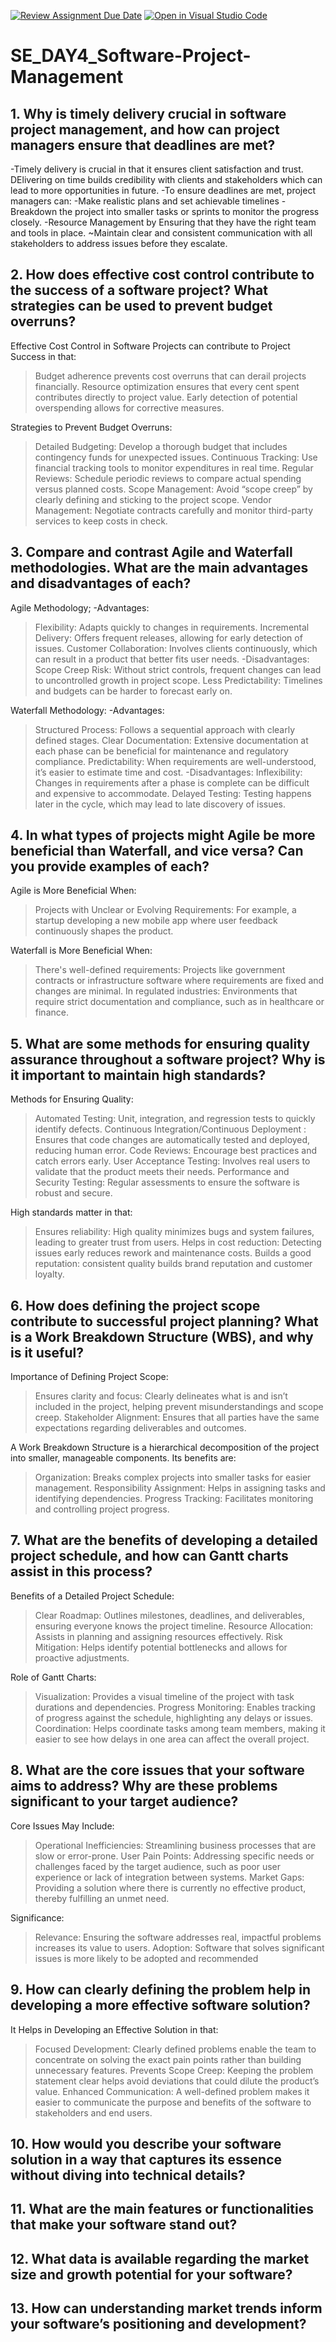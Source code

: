 [![Review Assignment Due Date](https://classroom.github.com/assets/deadline-readme-button-22041afd0340ce965d47ae6ef1cefeee28c7c493a6346c4f15d667ab976d596c.svg)](https://classroom.github.com/a/9pw6JKcu)
[![Open in Visual Studio Code](https://classroom.github.com/assets/open-in-vscode-2e0aaae1b6195c2367325f4f02e2d04e9abb55f0b24a779b69b11b9e10269abc.svg)](https://classroom.github.com/online_ide?assignment_repo_id=18818748&assignment_repo_type=AssignmentRepo)
# SE_DAY4_Software-Project-Management
## 1. Why is timely delivery crucial in software project management, and how can project managers ensure that deadlines are met?
-Timely delivery is crucial in that it ensures client satisfaction and trust. DElivering on time builds credibility with clients and stakeholders which can lead to more opportunities in future.
-To ensure deadlines are met, project managers can:
   -Make realistic plans and set achievable timelines
   -Breakdown the project into smaller tasks or sprints to monitor the progress closely.
   -Resource Management by Ensuring that they have the right team and tools in place.
   ~Maintain clear and consistent communication with all stakeholders to address issues before they escalate.
   

## 2. How does effective cost control contribute to the success of a software project? What strategies can be used to prevent budget overruns?
Effective Cost Control in Software Projects can contribute to Project Success in that:
  > Budget adherence prevents cost overruns that can derail projects financially.
  > Resource optimization ensures that every cent spent contributes directly to project value.
  > Early detection of potential overspending allows for corrective measures.

Strategies to Prevent Budget Overruns:
  > Detailed Budgeting: Develop a thorough budget that includes contingency funds for unexpected issues.
  > Continuous Tracking: Use financial tracking tools to monitor expenditures in real time.
  > Regular Reviews: Schedule periodic reviews to compare actual spending versus planned costs.
  > Scope Management: Avoid “scope creep” by clearly defining and sticking to the project scope.
  > Vendor Management: Negotiate contracts carefully and monitor third-party services to keep costs in check.


## 3. Compare and contrast Agile and Waterfall methodologies. What are the main advantages and disadvantages of each?
Agile Methodology;
-Advantages:
  > Flexibility: Adapts quickly to changes in requirements.
  > Incremental Delivery: Offers frequent releases, allowing for early detection of issues.
  > Customer Collaboration: Involves clients continuously, which can result in a product that better fits user needs.
-Disadvantages:
  > Scope Creep Risk: Without strict controls, frequent changes can lead to uncontrolled growth in project scope.
  > Less Predictability: Timelines and budgets can be harder to forecast early on.

Waterfall Methodology:
-Advantages:
> Structured Process: Follows a sequential approach with clearly defined stages.
> Clear Documentation: Extensive documentation at each phase can be beneficial for maintenance and regulatory compliance.
> Predictability: When requirements are well-understood, it’s easier to estimate time and cost.
-Disadvantages:
> Inflexibility: Changes in requirements after a phase is complete can be difficult and expensive to accommodate.
> Delayed Testing: Testing happens later in the cycle, which may lead to late discovery of issues.


## 4. In what types of projects might Agile be more beneficial than Waterfall, and vice versa? Can you provide examples of each?
Agile is More Beneficial When:
> Projects with Unclear or Evolving Requirements: For example, a startup developing a new mobile app where user feedback continuously shapes the product.

Waterfall is More Beneficial When:
> There's well-defined requirements: Projects like government contracts or infrastructure software where requirements are fixed and changes are minimal.
> In regulated industries: Environments that require strict documentation and compliance, such as in healthcare or finance.

## 5. What are some methods for ensuring quality assurance throughout a software project? Why is it important to maintain high standards?
Methods for Ensuring Quality:
> Automated Testing: Unit, integration, and regression tests to quickly identify defects.
> Continuous Integration/Continuous Deployment : Ensures that code changes are automatically tested and deployed, reducing human error.
> Code Reviews: Encourage best practices and catch errors early.
> User Acceptance Testing: Involves real users to validate that the product meets their needs.
> Performance and Security Testing: Regular assessments to ensure the software is robust and secure.

High standards matter in that:
> Ensures reliability: High quality minimizes bugs and system failures, leading to greater trust from users.
> Helps in cost reduction: Detecting issues early reduces rework and maintenance costs.
> Builds a good reputation: consistent quality builds brand reputation and customer loyalty.

## 6. How does defining the project scope contribute to successful project planning? What is a Work Breakdown Structure (WBS), and why is it useful?
Importance of Defining Project Scope:
> Ensures clarity and focus: Clearly delineates what is and isn’t included in the project, helping prevent misunderstandings and scope creep.
> Stakeholder Alignment: Ensures that all parties have the same expectations regarding deliverables and outcomes.

A Work Breakdown Structure is a hierarchical decomposition of the project into smaller, manageable components.
Its benefits are:
> Organization: Breaks complex projects into smaller tasks for easier management.
> Responsibility Assignment: Helps in assigning tasks and identifying dependencies.
> Progress Tracking: Facilitates monitoring and controlling project progress.


## 7. What are the benefits of developing a detailed project schedule, and how can Gantt charts assist in this process?
Benefits of a Detailed Project Schedule:
> Clear Roadmap: Outlines milestones, deadlines, and deliverables, ensuring everyone knows the project timeline.
> Resource Allocation: Assists in planning and assigning resources effectively.
> Risk Mitigation: Helps identify potential bottlenecks and allows for proactive adjustments.

Role of Gantt Charts:
> Visualization: Provides a visual timeline of the project with task durations and dependencies.
> Progress Monitoring: Enables tracking of progress against the schedule, highlighting any delays or issues.
> Coordination: Helps coordinate tasks among team members, making it easier to see how delays in one area can affect the overall project.

## 8. What are the core issues that your software aims to address? Why are these problems significant to your target audience?
Core Issues May Include:
> Operational Inefficiencies: Streamlining business processes that are slow or error-prone.
> User Pain Points: Addressing specific needs or challenges faced by the target audience, such as poor user experience or lack of integration between systems.
> Market Gaps: Providing a solution where there is currently no effective product, thereby fulfilling an unmet need.

Significance:
> Relevance: Ensuring the software addresses real, impactful problems increases its value to users.
> Adoption: Software that solves significant issues is more likely to be adopted and recommended


## 9. How can clearly defining the problem help in developing a more effective software solution?
It Helps in Developing an Effective Solution in that:
> Focused Development: Clearly defined problems enable the team to concentrate on solving the exact pain points rather than building unnecessary features.
> Prevents Scope Creep: Keeping the problem statement clear helps avoid deviations that could dilute the product’s value.
> Enhanced Communication: A well-defined problem makes it easier to communicate the purpose and benefits of the software to stakeholders and end users.

## 10. How would you describe your software solution in a way that captures its essence without diving into technical details?
## 11. What are the main features or functionalities that make your software stand out?
## 12. What data is available regarding the market size and growth potential for your software?
## 13. How can understanding market trends inform your software’s positioning and development?
